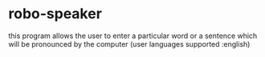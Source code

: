 # robo-speaker
this program allows the user to enter a particular word or a sentence which will be pronounced by the computer (user languages supported :english)
